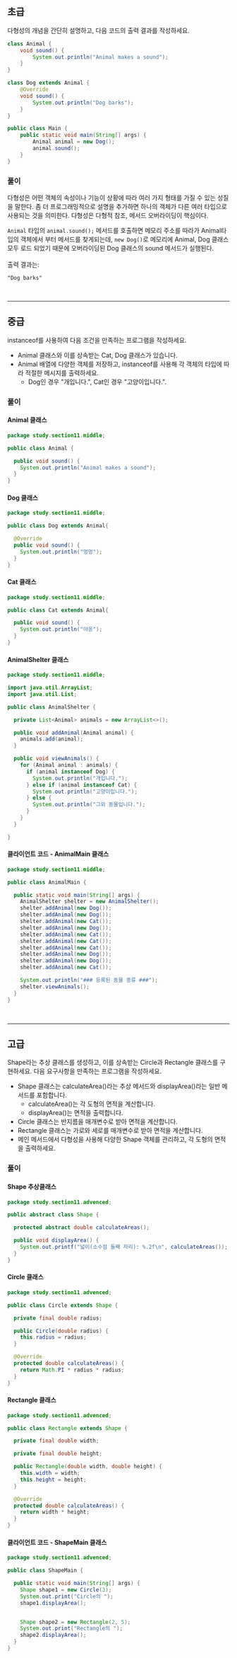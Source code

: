 ## 초급

다형성의 개념을 간단히 설명하고, 다음 코드의 출력 결과를 작성하세요.

``` java
class Animal {
    void sound() {
        System.out.println("Animal makes a sound");
    }
}

class Dog extends Animal {
    @Override
    void sound() {
        System.out.println("Dog barks");
    }
}

public class Main {
    public static void main(String[] args) {
        Animal animal = new Dog();
        animal.sound();
    }
}
```

### 풀이
다형성은 어떤 객체의 속성이나 기능이 상황에 따라 여러 가지 형태를 가질 수 있는 성질을 말한다.
좀 더 프로그래밍적으로 설명을 추가하면 하나의 객체가 다른 여러 타입으로 사용되는 것을 의미한다.
다형성은 다형적 참조, 메서드 오버라이딩이 핵심이다.

`Animal` 타입의 `animal.sound();` 메서드를 호출하면 메모리 주소를 따라가 Animal타입의 객체에서 부터 메서드를 찾게되는데,
`new Dog()`로 메모리에 Animal, Dog 클래스 모두 로드 되었기 때문에 오버라이딩된 Dog 클래스의 sound 메서드가 실행된다.<br>
<br>
출력 결과는:<br>
```
"Dog barks"
```

<br>

----

## 중급

instanceof를 사용하여 다음 조건을 만족하는 프로그램을 작성하세요.
- Animal 클래스와 이를 상속받는 Cat, Dog 클래스가 있습니다.
- Animal 배열에 다양한 객체를 저장하고, instanceof를 사용해 각 객체의 타입에 따라 적절한 메시지를 출력하세요.
  - Dog인 경우 "개입니다.", Cat인 경우 "고양이입니다.".

### 풀이

#### Animal 클래스
```java
package study.section11.middle;

public class Animal {

  public void sound() {
    System.out.println("Animal makes a sound");
  }
}
```

#### Dog 클래스
```java
package study.section11.middle;

public class Dog extends Animal{

  @Override
  public void sound() {
    System.out.println("멍멍");
  }
}

```

#### Cat 클래스
```java
package study.section11.middle;

public class Cat extends Animal{

  public void sound() {
    System.out.println("야옹");
  }
}
```

#### AnimalShelter 클래스
```java
package study.section11.middle;

import java.util.ArrayList;
import java.util.List;

public class AnimalShelter {

  private List<Animal> animals = new ArrayList<>();

  public void addAnimal(Animal animal) {
    animals.add(animal);
  }

  public void viewAnimals() {
    for (Animal animal : animals) {
      if (animal instanceof Dog) {
        System.out.println("개입니다.");
      } else if (animal instanceof Cat) {
        System.out.println("고양이입니다.");
      } else {
        System.out.println("그외 동물입니다.");
      }
    }
  }

}
```

#### 클라이언트 코드 - AnimalMain 클래스
```java
package study.section11.middle;

public class AnimalMain {

  public static void main(String[] args) {
    AnimalShelter shelter = new AnimalShelter();
    shelter.addAnimal(new Dog());
    shelter.addAnimal(new Dog());
    shelter.addAnimal(new Cat());
    shelter.addAnimal(new Dog());
    shelter.addAnimal(new Cat());
    shelter.addAnimal(new Cat());
    shelter.addAnimal(new Cat());
    shelter.addAnimal(new Dog());
    shelter.addAnimal(new Dog());
    shelter.addAnimal(new Cat());

    System.out.println("### 등록된 동물 종류 ###");
    shelter.viewAnimals();
  }
}
```

<br>

----

## 고급

Shape라는 추상 클래스를 생성하고, 이를 상속받는 Circle과 Rectangle 클래스를 구현하세요. 다음 요구사항을 만족하는 프로그램을 작성하세요.
- Shape 클래스는 calculateArea()라는 추상 메서드와 displayArea()라는 일반 메서드를 포함합니다.
  - calculateArea()는 각 도형의 면적을 계산합니다.
  - displayArea()는 면적을 출력합니다.
- Circle 클래스는 반지름을 매개변수로 받아 면적을 계산합니다.
- Rectangle 클래스는 가로와 세로를 매개변수로 받아 면적을 계산합니다.
- 메인 메서드에서 다형성을 사용해 다양한 Shape 객체를 관리하고, 각 도형의 면적을 출력하세요.

### 풀이

#### Shape 추상클래스
```java
package study.section11.advenced;

public abstract class Shape {

  protected abstract double calculateAreas();

  public void displayArea() {
    System.out.printf("넓이(소수점 둘째 자리): %.2f\n", calculateAreas());
  }
}
```

#### Circle 클래스
```java
package study.section11.advenced;

public class Circle extends Shape {

  private final double radius;

  public Circle(double radius) {
    this.radius = radius;
  }

  @Override
  protected double calculateAreas() {
    return Math.PI * radius * radius;
  }
}
```

#### Rectangle 클래스
```java
package study.section11.advenced;

public class Rectangle extends Shape {

  private final double width;

  private final double height;

  public Rectangle(double width, double height) {
    this.width = width;
    this.height = height;
  }

  @Override
  protected double calculateAreas() {
    return width * height;
  }
}
```

#### 클라이언트 코드 - ShapeMain 클래스
```java
package study.section11.advenced;

public class ShapeMain {

  public static void main(String[] args) {
    Shape shape1 = new Circle(3);
    System.out.print("Circle의 ");
    shape1.displayArea();


    Shape shape2 = new Rectangle(2, 5);
    System.out.print("Rectangle의 ");
    shape2.displayArea();
  }
}
```
